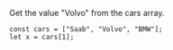 Get the value "Volvo" from the cars array.

    const cars = ["Saab", "Volvo", "BMW"];
    let x = cars[1];
